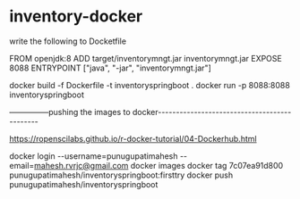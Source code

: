 # inventory-docker

write the following to Docketfile

FROM openjdk:8
ADD target/inventorymngt.jar inventorymngt.jar
EXPOSE 8088
ENTRYPOINT ["java", "-jar", "inventorymngt.jar"]

docker build -f Dockerfile -t inventoryspringboot .
docker run -p 8088:8088 inventoryspringboot 

—————pushing the images to docker---------------------------------------------

https://ropenscilabs.github.io/r-docker-tutorial/04-Dockerhub.html

docker login --username=punugupatimahesh --email=mahesh.rvrjc@gmail.com
docker images
docker tag 7c07ea91d800 punugupatimahesh/inventoryspringboot:firsttry
docker push punugupatimahesh/inventoryspringboot
